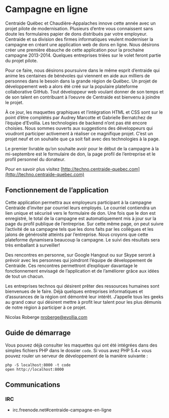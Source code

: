 # Campagne en ligne

Centraide Québec et Chaudière-Appalaches innove cette année avec un projet pilote de modernisation.
Plusieurs d’entre vous connaissent sans doute les formulaires papier de dons distribués par votre employeur.
Centraide et sa division des firmes informatiques veulent moderniser la campagne en créant une application web
de dons en ligne. Nous désirons créer une première ébauche de cette application pour la prochaine
campagne 2013-2014. Quelques entreprises triées sur le volet feront partie du projet pilote.

Pour ce faire, nous désirons poursuivre dans le même esprit d’entraide qui anime les centaines de bénévoles
qui viennent en aide aux milliers de personnes dans le besoin dans la grande région de Québec. Un projet de
développement web a alors été créé sur la populaire plateforme collaborative GitHub. Tout développeur web
voulant donner de son temps et de son talent en contribuant à l’oeuvre de Centraide est bienvenu à joindre le projet.

À ce jour, les maquettes graphiques et l’intégration HTML et CSS sont sur le point d’être complétés
par Audrey Marcotte et Gabrielle Bernatchez de l’équipe d’Evollia. Les technologies de backend n’ont pas été encore
choisies. Nous sommes ouverts aux suggestions des développeurs qui voudront participer activement à réaliser
ce magnifique projet. C’est un projet neuf et on souhaite que ça soit fait avec des technologies à la page.

Le premier livrable qu’on souhaite avoir pour le début de la campagne à la mi-septembre est le formulaire de don,
la page profil de l’entreprise et le profil personnel du donateur.

Pour en savoir plus visitez [http://techno.centraide-quebec.com](http://techno.centraide-quebec.com)

## Fonctionnement de l’application

Cette application permettra aux employeurs participant à la campagne Centraide d’inviter par courriel
leurs employés. Le courriel contiendra un lien unique et sécurisé vers le formulaire de don. Une fois que
le don est enregistré, le total de la campagne est automatiquement mis à jour sur la page du profil publique
de l’entreprise. Sur cette même page, on peut suivre l’activité de sa campagne tels que les dons faits par
les collègues et les jalons de générosité atteints par l’entreprise. Nous croyons que cette plateforme
dynamisera beaucoup la campagne. Le suivi des résultats sera très emballant à surveiller!

Des rencontres en personne, sur Google Hangout ou sur Skype seront à prévoir avec les personnes qui joindront
l’équipe de développement de Centraide. Ces rencontres permettront d’expliquer davantage le fonctionnement
envisagé de l’application et de l’améliorer grâce aux idées de tout un chacun.

Les entreprises technos qui désirent prêter des ressources humaines sont bienvenues de le faire. Déjà quelques
entreprises informatiques et d’assurances de la région ont démontré leur intérêt. J’appelle tous les geeks
au grand cœur qui désirent mettre à profit leur talent pour les plus démunis de notre région à participer à ce projet.

Nicolas Roberge
nroberge@evollia.com

## Guide de démarrage

Vous pouvez déjà consulter les maquettes qui ont été intégrées dans des simples
fichiers PHP dans le dossier `code`. Si vous avez PHP 5.4+ vous pouvez rouler
un serveur de développement de la manière suivante :

    php -S localhost:8000 -t code
    open http://localhost:8000

## Communications

### IRC

* irc.freenode.net#centraide-campagne-en-ligne

